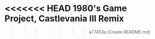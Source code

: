 <<<<<<< HEAD
1980's Game Project, Castlevania III Remix
=======

>>>>>>> a77453a (Create README.md)
